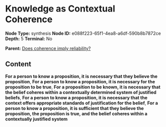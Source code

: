 # Knowledge as Contextual Coherence

**Node Type:** synthesis
**Node ID:** e088f223-65f1-4ea8-a6df-590b8b7872ce
**Depth:** 5
**Terminal:** No

**Parent:** [Does coherence imply reliability?](does-coherence-imply-reliability-antithesis-f491ebe4-b81a-433d-b66a-53c73c7ffcf3.md)

## Content

**For a person to know a proposition, it is necessary that they believe the proposition**, **For a person to know a proposition, it is necessary for the proposition to be true**, **For a proposition to be known, it is necessary that the belief coheres within a contextually determined system of justified beliefs**, **For a person to know a proposition, it is necessary that the context offers appropriate standards of justification for the belief**, **For a person to know a proposition, it is sufficient that they believe the proposition, the proposition is true, and the belief coheres within a contextually justified system**
